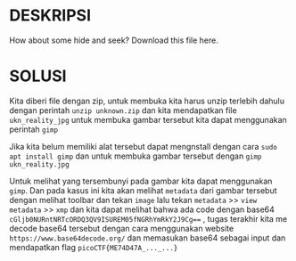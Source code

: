 # DESKRIPSI

How about some hide and seek?
Download this file here.

# SOLUSI 
Kita diberi file dengan zip, untuk membuka kita harus unzip terlebih dahulu dengan perintah ```unzip unknown.zip``` dan kita mendapatkan file ```ukn_reality_jpg``` untuk membuka gambar tersebut kita dapat menggunakan perintah ```gimp```

Jika kita belum memiliki alat tersebut dapat mengnstall dengan cara ```sudo apt install gimp``` dan untuk membuka gambar tersebut dengan ```gimp ukn_reality.jpg```

Untuk melihat yang tersembunyi pada gambar kita dapat menggunakan ```gimp```. Dan pada kasus ini kita akan melihat ```metadata``` dari gambar tersebut dengan melihat toolbar dan tekan ```image``` lalu tekan ```metadata``` >> ```view metadata``` >> ```xmp``` dan kita dapat melihat bahwa ada code dengan base64 ```cGljb0NURntNRTcORDQ3QV9ISUREM05fNGRhYmRkY2J9Cg==``` , tugas terakhir kita me decode base64 tersebut dengan cara menggunakan website ```https://www.base64decode.org/``` dan memasukan base64 sebagai input dan mendapatkan flag 
```picoCTF{ME74D47A_..._...}```
